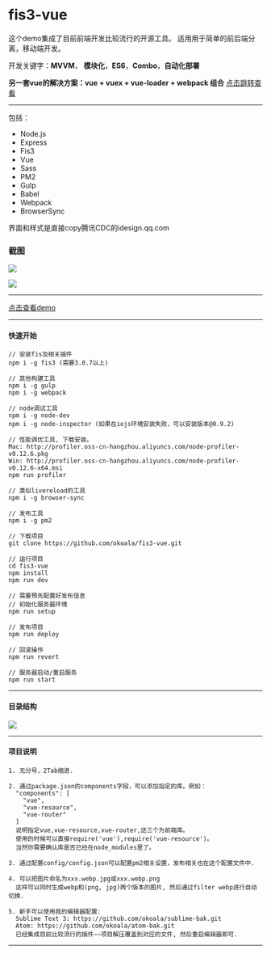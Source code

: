 # fis3-vue

这个demo集成了目前前端开发比较流行的开源工具。
适用用于简单的前后端分离，移动端开发。

开发关键字：**MVVM**， **模块化**，**ES6**，**Combo**，**自动化部署**

**另一套vue的解决方案：vue + vuex + vue-loader + webpack 组合**
[点击跳转查看](https://github.com/okoala/vue-vuex.git)

------

包括：

  * Node.js
  * Express
  * Fis3
  * Vue
  * Sass
  * PM2
  * Gulp
  * Babel
  * Webpack
  * BrowserSync


界面和样式是直接copy腾讯CDC的idesign.qq.com

### 截图

![](http://i1.tietuku.com/8f4dd53803c48148.png)

![](http://i1.tietuku.com/50a4afbf50a549fc.png)

------

[点击查看demo](http://idesign.kulife.net/)

------

#### 快速开始

    // 安装fis及相关插件
    npm i -g fis3 (需要3.0.7以上)

    // 其他构建工具
    npm i -g gulp
    npm i -g webpack

    // node调试工具
    npm i -g node-dev
    npm i -g node-inspector (如果在iojs环境安装失败，可以安装版本@0.9.2)

    // 性能调优工具, 下载安装。
    Mac: http://profiler.oss-cn-hangzhou.aliyuncs.com/node-profiler-v0.12.6.pkg
    Win: http://profiler.oss-cn-hangzhou.aliyuncs.com/node-profiler-v0.12.6-x64.msi
    npm run profiler

    // 类似livereload的工具
    npm i -g browser-sync

    // 发布工具
    npm i -g pm2

    // 下载项目
    git clone https://github.com/okoala/fis3-vue.git

    // 运行项目
    cd fis3-vue
    npm install
    npm run dev

    // 需要预先配置好发布信息
    // 初始化服务器环境
    npm run setup

    // 发布项目
    npm run deploy

    // 回滚操作
    npm run revert

    // 服务器启动/重启服务
    npm run start

------

#### 目录结构

![](http://i1.tietuku.com/c13327378bc09699.png)

-----
#### 项目说明
    1. 无分号，2Tab缩进.

    2. 通过package.json的components字段，可以添加指定的库。例如：
      "components": [
        "vue",
        "vue-resource",
        "vue-router"
      ]
      说明指定vue,vue-resource,vue-router,这三个为前端库。
      使用的时候可以直接require('vue'),require('vue-resource')。
      当然你需要确认库是否已经在node_modules里了。

    3. 通过配置config/config.json可以配置pm2相关设置，发布相关也在这个配置文件中.

    4. 可以把图片命名为xxx.webp.jpg或xxx.webp.png
      这样可以同时生成webp和(png, jpg)两个版本的图片, 然后通过filter webp进行自动切换.

    5. 新手可以使用我的编辑器配置:
      Sublime Text 3: https://github.com/okoala/sublime-bak.git
      Atom: https://github.com/okoala/atom-bak.git
      已经集成目前比较流行的插件~~项目解压覆盖到对应的文件, 然后重启编辑器即可.


------
